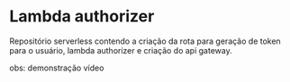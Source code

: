 # Lambda authorizer

Repositório serverless contendo a criação da rota para geração de token para o usuário, lambda authorizer e criação do api gateway.

obs: demonstração vídeo
